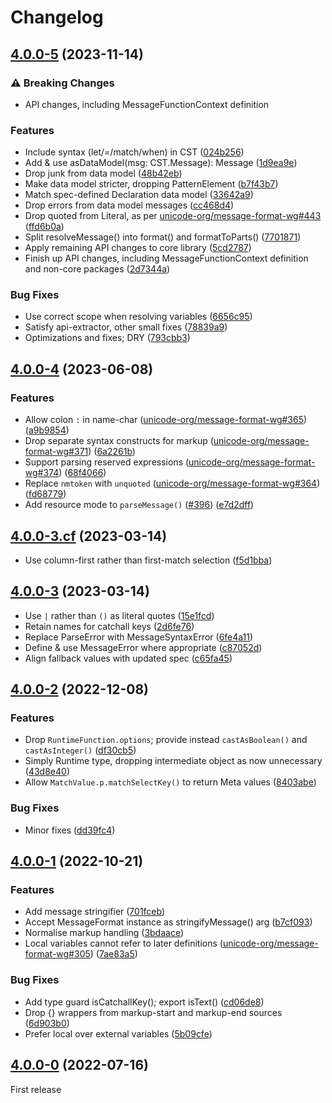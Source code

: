 # Changelog

## [4.0.0-5](https://github.com/messageformat/messageformat/compare/messageformat@4.0.0-4...messageformat@4.0.0-5) (2023-11-14)

### ⚠ Breaking Changes

* API changes, including MessageFunctionContext definition

### Features

* Include syntax (let/=/match/when) in CST ([024b256](https://github.com/messageformat/messageformat/commit/024b256ee11c3e182ce40c774bf8134d605b4906))
* Add & use asDataModel(msg: CST.Message): Message ([1d9ea9e](https://github.com/messageformat/messageformat/commit/1d9ea9eed7b6c79b9fca95ea909d4c1fd9502af0))
* Drop junk from data model ([48b42eb](https://github.com/messageformat/messageformat/commit/48b42eb1b3ba58ad47f94ac4e4454bebe73880f6))
* Make data model stricter, dropping PatternElement ([b7f43b7](https://github.com/messageformat/messageformat/commit/b7f43b76a356848cd7eabe95f972bbb2fa4822a9))
* Match spec-defined Declaration data model ([33642a9](https://github.com/messageformat/messageformat/commit/33642a900e867239c06e5b464e647b9addcce9fe))
* Drop errors from data model messages ([cc468d4](https://github.com/messageformat/messageformat/commit/cc468d41f7c39998f842af9ee4e7954f9bb99056))
* Drop quoted from Literal, as per [unicode-org/message-format-wg#443](https://github.com/unicode-org/message-format-wg/issues/443) ([ffd6b0a](https://github.com/messageformat/messageformat/commit/ffd6b0a507e4f7374a0444beee3faa297ce51c4b))
* Split resolveMessage() into format() and formatToParts() ([7701871](https://github.com/messageformat/messageformat/commit/770187150e6b7dbf0645b1e56fc13fda00f81ce6))
* Apply remaining API changes to core library ([5cd2787](https://github.com/messageformat/messageformat/commit/5cd27872a39bc97d6e85a448adf005f48f2bc79b))
* Finish up API changes, including MessageFunctionContext definition and non-core packages ([2d7344a](https://github.com/messageformat/messageformat/commit/2d7344a3da762b98e924437c879301855471c0d1))

### Bug Fixes

* Use correct scope when resolving variables ([6656c95](https://github.com/messageformat/messageformat/commit/6656c95d66414da29a332a6f5bbb225371f2b9a3))
* Satisfy api-extractor, other small fixes ([78839a9](https://github.com/messageformat/messageformat/commit/78839a9d4373b5bbb853e665c3914aa796cfc145))
* Optimizations and fixes; DRY ([793cbb3](https://github.com/messageformat/messageformat/commit/793cbb35d94db365ee9017e677d4f4a1539cbbf7))

## [4.0.0-4](https://github.com/messageformat/messageformat/compare/messageformat@4.0.0-3.cf...messageformat@4.0.0-4) (2023-06-08)

### Features

* Allow colon `:` in name-char ([unicode-org/message-format-wg#365](https://github.com/unicode-org/message-format-wg/issues/365)) ([a9b9854](https://github.com/messageformat/messageformat/commit/a9b9854cbfb242ddd26d8bd7bd2eceaec9266139))
* Drop separate syntax constructs for markup ([unicode-org/message-format-wg#371](https://github.com/unicode-org/message-format-wg/issues/371)) ([6a2261b](https://github.com/messageformat/messageformat/commit/6a2261b237bd63ae9ffab3114568ea592e6e0045))
* Support parsing reserved expressions ([unicode-org/message-format-wg#374](https://github.com/unicode-org/message-format-wg/issues/374)) ([68f4066](https://github.com/messageformat/messageformat/commit/68f406669de84b03b97de8e3924d935eb922cbb4))
* Replace `nmtoken` with `unquoted` ([unicode-org/message-format-wg#364](https://github.com/unicode-org/message-format-wg/issues/364)) ([fd68779](https://github.com/messageformat/messageformat/commit/fd68779a22c2653a3d5fc86c4399bbb76bbc8bb0))
* Add resource mode to `parseMessage()` ([#396](https://github.com/messageformat/messageformat/issues/396)) ([e7d2dff](https://github.com/messageformat/messageformat/commit/e7d2dffbefc8c1aadcef2bc60ffa24a92f1496e4))

## [4.0.0-3.cf](https://github.com/messageformat/messageformat/compare/messageformat@4.0.0-3...messageformat@4.0.0-3.cf) (2023-03-14)

* Use column-first rather than first-match selection ([f5d1bba](https://github.com/messageformat/messageformat/commit/f5d1bba7b33b697eeb73bd9de1c01320f3d43bab))

## [4.0.0-3](https://github.com/messageformat/messageformat/compare/messageformat@4.0.0-2...messageformat@4.0.0-3) (2023-03-14)

* Use `|` rather than `()` as literal quotes ([15e1fcd](https://github.com/messageformat/messageformat/commit/15e1fcd65341a5ab536a06d4401b7f488b8cdfcc))
* Retain names for catchall keys ([2d6fe76](https://github.com/messageformat/messageformat/commit/2d6fe767d11820456be997de7067470ab86fd9f1))
* Replace ParseError with MessageSyntaxError ([6fe4a11](https://github.com/messageformat/messageformat/commit/6fe4a1179676c36efe2d0c8927dc72bf3d79696d))
* Define & use MessageError where appropriate ([c87052d](https://github.com/messageformat/messageformat/commit/c87052d254fb9be7f3f7b6fc42e43bdee98f8760))
* Align fallback values with updated spec ([c65fa45](https://github.com/messageformat/messageformat/commit/c65fa454ced3437482f96cf2e88e19364d95fe78))

## [4.0.0-2](https://github.com/messageformat/messageformat/compare/messageformat@4.0.0-1...messageformat@4.0.0-2) (2022-12-08)

### Features

* Drop `RuntimeFunction.options`; provide instead `castAsBoolean()` and `castAsInteger()` ([df30cb5](https://github.com/messageformat/messageformat/commit/df30cb5bc709f372753a451e2b30513fb2c2eddc))
* Simply Runtime type, dropping intermediate object as now unnecessary ([43d8e40](https://github.com/messageformat/messageformat/commit/43d8e4077123692d7d82c48871e45892f75ed80b))
* Allow `MatchValue.p.matchSelectKey()` to return Meta values ([8403abe](https://github.com/messageformat/messageformat/commit/8403abe8a144ab5bf00c43a5312b5e7a194da5ff))

### Bug Fixes

* Minor fixes ([dd39fc4](https://github.com/messageformat/messageformat/commit/dd39fc40cdbe70b4014d717ae42f0367fd725695))

## [4.0.0-1](https://github.com/messageformat/messageformat/compare/messageformat@4.0.0-0...messageformat@4.0.0-1) (2022-10-21)

### Features

* Add message stringifier ([701fceb](https://github.com/messageformat/messageformat/commit/701fceba74c03ce9b66f05a92e3f66fe0efc2cfb))
* Accept MessageFormat instance as stringifyMessage() arg ([b7cf093](https://github.com/messageformat/messageformat/commit/b7cf093153077f9e01b18bbadafb411b4235ea19))
* Normalise markup handling ([3bdaace](https://github.com/messageformat/messageformat/commit/3bdaace572691405245627f3e14475f149aefb53))
* Local variables cannot refer to later definitions ([unicode-org/message-format-wg#305](https://github.com/unicode-org/message-format-wg/issues/305)) ([7ae83a5](https://github.com/messageformat/messageformat/commit/7ae83a58dd7fac06a8275e882a945025669e25d8))

### Bug Fixes

* Add type guard isCatchallKey(); export isText() ([cd06de8](https://github.com/messageformat/messageformat/commit/cd06de81408ee94ac339086fe871ab2625f8697d))
* Drop {} wrappers from markup-start and markup-end sources ([6d903b0](https://github.com/messageformat/messageformat/commit/6d903b02a7c36f49be214065dd788fb61ca38edd))
* Prefer local over external variables ([5b09cfe](https://github.com/messageformat/messageformat/commit/5b09cfe83e02e67a7473962290d27ca5592ff434))

## [4.0.0-0](https://github.com/messageformat/messageformat/tree/messageformat@4.0.0-0) (2022-07-16)

First release
